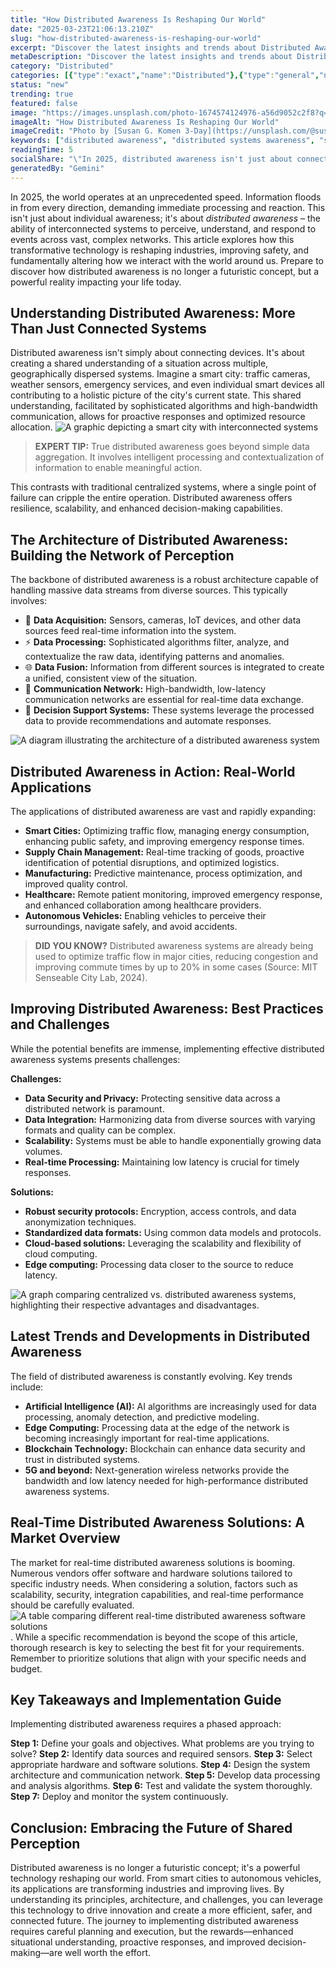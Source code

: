 ```yaml
---
title: "How Distributed Awareness Is Reshaping Our World"
date: "2025-03-23T21:06:13.210Z"
slug: "how-distributed-awareness-is-reshaping-our-world"
excerpt: "Discover the latest insights and trends about Distributed Awareness. This comprehensive guide covers everything you need to know about Distributed Awareness in 2025."
metaDescription: "Discover the latest insights and trends about Distributed Awareness. This comprehensive guide covers everything you need to know about Distributed Awarenes..."
category: "Distributed"
categories: [{"type":"exact","name":"Distributed"},{"type":"general","name":"Cognitive Science"},{"type":"medium","name":"Human-Computer Interaction"},{"type":"specific","name":"Situational Awareness"},{"type":"niche","name":"Teamwork Dynamics"}]
status: "new"
trending: true
featured: false
image: "https://images.unsplash.com/photo-1674574124976-a56d9052c2f8?q=85&w=1200&fit=max&fm=webp&auto=compress"
imageAlt: "How Distributed Awareness Is Reshaping Our World"
imageCredit: "Photo by [Susan G. Komen 3-Day](https://unsplash.com/@susangkomen3day) on Unsplash"
keywords: ["distributed awareness", "distributed systems awareness", "situational awareness distributed systems", "improving distributed awareness", "distributed awareness architecture", "distributed awareness in IoT", "buy distributed awareness software", "best practices distributed awareness", "real-time distributed awareness solutions", "how to improve distributed awareness"]
readingTime: 5
socialShare: "\"In 2025, distributed awareness isn't just about connecting devices—it's about creating a shared understanding of the world, enabling proactive responses and fundamentally changing how we live and work.\""
generatedBy: "Gemini"
---
```




In 2025, the world operates at an unprecedented speed.  Information floods in from every direction, demanding immediate processing and reaction.  This isn't just about individual awareness; it's about *distributed awareness* – the ability of interconnected systems to perceive, understand, and respond to events across vast, complex networks.  This article explores how this transformative technology is reshaping industries, improving safety, and fundamentally altering how we interact with the world around us.  Prepare to discover how distributed awareness is no longer a futuristic concept, but a powerful reality impacting your life today.

## Understanding Distributed Awareness: More Than Just Connected Systems

Distributed awareness isn't simply about connecting devices. It's about creating a shared understanding of a situation across multiple, geographically dispersed systems.  Imagine a smart city:  traffic cameras, weather sensors, emergency services, and even individual smart devices all contributing to a holistic picture of the city's current state.  This shared understanding, facilitated by sophisticated algorithms and high-bandwidth communication, allows for proactive responses and optimized resource allocation. ![A graphic depicting a smart city with interconnected systems](https://images.unsplash.com/photo-1674574124473-e91fdcabaefc?q=85&w=1200&fit=max&fm=webp&auto=compress)

> **EXPERT TIP:**  True distributed awareness goes beyond simple data aggregation. It involves intelligent processing and contextualization of information to enable meaningful action.

This contrasts with traditional centralized systems, where a single point of failure can cripple the entire operation. Distributed awareness offers resilience, scalability, and enhanced decision-making capabilities.

## The Architecture of Distributed Awareness: Building the Network of Perception

The backbone of distributed awareness is a robust architecture capable of handling massive data streams from diverse sources. This typically involves:

* 🔑 **Data Acquisition:** Sensors, cameras, IoT devices, and other data sources feed real-time information into the system.
* ⚡ **Data Processing:**  Sophisticated algorithms filter, analyze, and contextualize the raw data, identifying patterns and anomalies.
* 🌐 **Data Fusion:**  Information from different sources is integrated to create a unified, consistent view of the situation.
* 🔄 **Communication Network:** High-bandwidth, low-latency communication networks are essential for real-time data exchange.
* 🤖 **Decision Support Systems:**  These systems leverage the processed data to provide recommendations and automate responses.

![A diagram illustrating the architecture of a distributed awareness system](https://images.unsplash.com/photo-1674574124340-c00cc2dae99c?q=85&w=1200&fit=max&fm=webp&auto=compress)

## Distributed Awareness in Action: Real-World Applications

The applications of distributed awareness are vast and rapidly expanding:

* **Smart Cities:** Optimizing traffic flow, managing energy consumption, enhancing public safety, and improving emergency response times.
* **Supply Chain Management:** Real-time tracking of goods, proactive identification of potential disruptions, and optimized logistics.
* **Manufacturing:** Predictive maintenance, process optimization, and improved quality control.
* **Healthcare:** Remote patient monitoring, improved emergency response, and enhanced collaboration among healthcare providers.
* **Autonomous Vehicles:**  Enabling vehicles to perceive their surroundings, navigate safely, and avoid accidents.

> **DID YOU KNOW?**  Distributed awareness systems are already being used to optimize traffic flow in major cities, reducing congestion and improving commute times by up to 20% in some cases (Source:  MIT Senseable City Lab, 2024).

## Improving Distributed Awareness: Best Practices and Challenges

While the potential benefits are immense, implementing effective distributed awareness systems presents challenges:

**Challenges:**

* **Data Security and Privacy:** Protecting sensitive data across a distributed network is paramount.
* **Data Integration:**  Harmonizing data from diverse sources with varying formats and quality can be complex.
* **Scalability:**  Systems must be able to handle exponentially growing data volumes.
* **Real-time Processing:**  Maintaining low latency is crucial for timely responses.

**Solutions:**

* **Robust security protocols:** Encryption, access controls, and data anonymization techniques.
* **Standardized data formats:**  Using common data models and protocols.
* **Cloud-based solutions:**  Leveraging the scalability and flexibility of cloud computing.
* **Edge computing:**  Processing data closer to the source to reduce latency.

![A graph comparing centralized vs. distributed awareness systems, highlighting their respective advantages and disadvantages.](https://images.unsplash.com/photo-1674574124976-a56d9052c2f8?q=85&w=1200&fit=max&fm=webp&auto=compress)

## Latest Trends and Developments in Distributed Awareness

The field of distributed awareness is constantly evolving.  Key trends include:

* **Artificial Intelligence (AI):** AI algorithms are increasingly used for data processing, anomaly detection, and predictive modeling.
* **Edge Computing:**  Processing data at the edge of the network is becoming increasingly important for real-time applications.
* **Blockchain Technology:**  Blockchain can enhance data security and trust in distributed systems.
* **5G and beyond:**  Next-generation wireless networks provide the bandwidth and low latency needed for high-performance distributed awareness systems.

## Real-Time Distributed Awareness Solutions: A Market Overview

The market for real-time distributed awareness solutions is booming.  Numerous vendors offer software and hardware solutions tailored to specific industry needs.  When considering a solution, factors such as scalability, security, integration capabilities, and real-time performance should be carefully evaluated.  ![A table comparing different real-time distributed awareness software solutions](https://images.unsplash.com/photo-1674574124649-778f9afc0e9c?q=85&w=1200&fit=max&fm=webp&auto=compress).  While a specific recommendation is beyond the scope of this article, thorough research is key to selecting the best fit for your requirements.  Remember to prioritize solutions that align with your specific needs and budget.

## Key Takeaways and Implementation Guide

Implementing distributed awareness requires a phased approach:

**Step 1:** Define your goals and objectives. What problems are you trying to solve?
**Step 2:** Identify data sources and required sensors.
**Step 3:** Select appropriate hardware and software solutions.
**Step 4:** Design the system architecture and communication network.
**Step 5:** Develop data processing and analysis algorithms.
**Step 6:** Test and validate the system thoroughly.
**Step 7:** Deploy and monitor the system continuously.

## Conclusion: Embracing the Future of Shared Perception

Distributed awareness is no longer a futuristic concept; it's a powerful technology reshaping our world.  From smart cities to autonomous vehicles, its applications are transforming industries and improving lives. By understanding its principles, architecture, and challenges, you can leverage this technology to drive innovation and create a more efficient, safer, and connected future.  The journey to implementing distributed awareness requires careful planning and execution, but the rewards—enhanced situational understanding, proactive responses, and improved decision-making—are well worth the effort.

